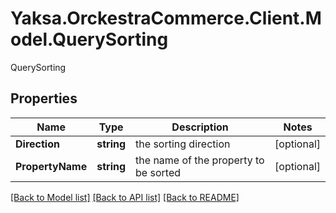 # Yaksa.OrckestraCommerce.Client.Model.QuerySorting
QuerySorting

## Properties

Name | Type | Description | Notes
------------ | ------------- | ------------- | -------------
**Direction** | **string** | the sorting direction | [optional] 
**PropertyName** | **string** | the name of the property to be sorted | [optional] 

[[Back to Model list]](../README.md#documentation-for-models) [[Back to API list]](../README.md#documentation-for-api-endpoints) [[Back to README]](../README.md)

